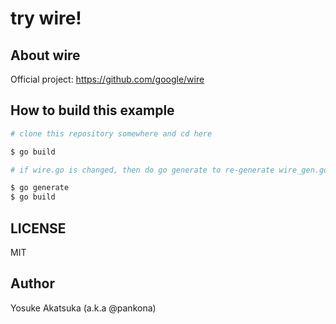 # try wire!

## About wire

Official project: https://github.com/google/wire

## How to build this example

```bash
# clone this repository somewhere and cd here

$ go build

# if wire.go is changed, then do go generate to re-generate wire_gen.go

$ go generate
$ go build
```

## LICENSE

MIT

## Author

Yosuke Akatsuka (a.k.a @pankona)
